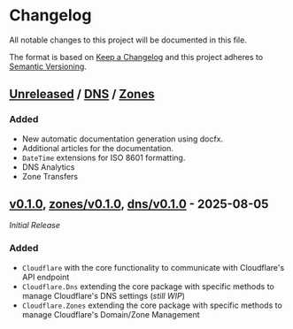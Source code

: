 # Changelog

All notable changes to this project will be documented in this file.

The format is based on [Keep a Changelog](https://keepachangelog.com/en/1.0.0/)
and this project adheres to [Semantic Versioning](https://semver.org/spec/v2.0.0.html).

## [Unreleased] / [DNS] / [Zones]

### Added

- New automatic documentation generation using docfx.
- Additional articles for the documentation.
- `DateTime` extensions for ISO 8601 formatting.
- DNS Analytics
- Zone Transfers


## [v0.1.0], [zones/v0.1.0], [dns/v0.1.0] - 2025-08-05

_Initial Release_

### Added

- `Cloudflare` with the core functionality to communicate with Cloudflare's API endpoint
- `Cloudflare.Dns` extending the core package with specific methods to manage Cloudflare's DNS settings (_still WIP_)
- `Cloudflare.Zones` extending the core package with specific methods to manage Cloudflare's Domain/Zone Management



[Unreleased]: https://github.com/AM-WD/cloudflare-api/compare/v0.1.0...HEAD
[DNS]: https://github.com/AM-WD/cloudflare-api/compare/dns/v0.1.0...HEAD
[Zones]: https://github.com/AM-WD/cloudflare-api/compare/zones/v0.1.0...HEAD

[v0.1.0]: https://github.com/AM-WD/cloudflare-api/commits/v0.1.0

[dns/v0.1.0]: https://github.com/AM-WD/cloudflare-api/commits/dns/v0.1.0

[zones/v0.1.0]: https://github.com/AM-WD/cloudflare-api/commits/zones/v0.1.0
